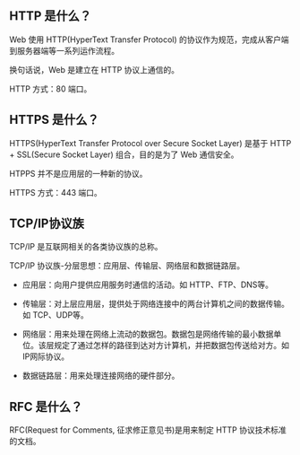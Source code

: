 ## HTTP 是什么？

Web 使用 HTTP(HyperText Transfer Protocol) 的协议作为规范，完成从客户端到服务器端等一系列运作流程。

换句话说，Web 是建立在 HTTP 协议上通信的。

HTTP 方式：80 端口。

## HTTPS 是什么？

HTTPS(HyperText Transfer Protocol over Secure Socket Layer) 是基于 HTTP + SSL(Secure Socket Layer) 组合，目的是为了 Web 通信安全。

HTPPS 并不是应用层的一种新的协议。

HTTPS 方式：443 端口。

## TCP/IP协议族

TCP/IP 是互联网相关的各类协议族的总称。

TCP/IP 协议族-分层思想：应用层、传输层、网络层和数据链路层。

+ 应用层：向用户提供应用服务时通信的活动。如 HTTP、FTP、DNS等。

+ 传输层：对上层应用层，提供处于网络连接中的两台计算机之间的数据传输。如 TCP、UDP等。

+ 网络层：用来处理在网络上流动的数据包。数据包是网络传输的最小数据单位。该层规定了通过怎样的路径到达对方计算机，并把数据包传送给对方。如 IP网际协议。

+ 数据链路层：用来处理连接网络的硬件部分。

## RFC 是什么？

RFC(Request for Comments, 征求修正意见书)是用来制定 HTTP 协议技术标准的文档。
